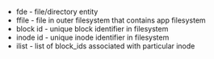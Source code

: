 - fde - file/directory entity
- ffile - file in outer filesystem that contains app filesystem
- block id - unique block identifier in filesystem
- inode id - unique inode identifier in filesystem
- ilist - list of block_ids associated with particular inode
